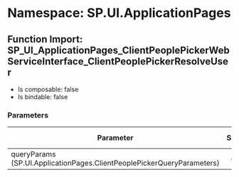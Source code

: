 # Namespace: SP.UI.ApplicationPages

## Function Import: SP_UI_ApplicationPages_ClientPeoplePickerWebServiceInterface_ClientPeoplePickerResolveUser

- Is composable: false
- Is bindable: false

### Parameters

Parameter | SPO | SP 2019 | SP 2016 | SP 2013
----------|:---:|:-------:|:-------:|:-------:
queryParams (SP.UI.ApplicationPages.ClientPeoplePickerQueryParameters) | ✅ | ✅ | ✅ | ✅